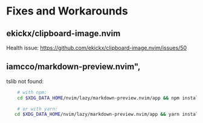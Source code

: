 # Fixes and Workarounds

## ekickx/clipboard-image.nvim

Health issue: https://github.com/ekickx/clipboard-image.nvim/issues/50

## iamcco/markdown-preview.nvim",

tslib not found:

```zsh
    # with npm:
    cd $XDG_DATA_HOME/nvim/lazy/markdown-preview.nvim/app && npm install && npm audit fix --force

    # or with yarn:
   cd $XDG_DATA_HOME/nvim/lazy/markdown-preview.nvim/app && yarn install
```
